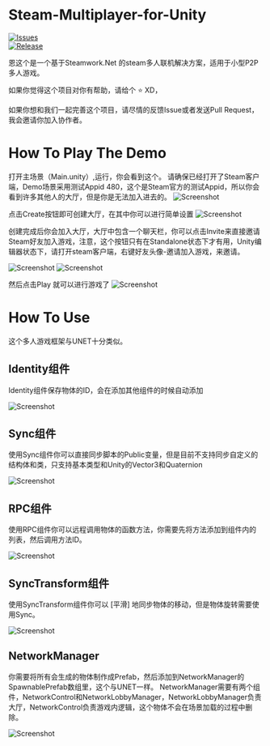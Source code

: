 # Steam-Multiplayer-for-Unity

[![Issues](https://img.shields.io/github/issues/Asixa/Steam-Multiplayer-for-Unity.svg?style=flat-square)](https://github.com/Asixa/Steam-Multiplayer-for-Unity/issues)  
[![Release](https://img.shields.io/github/release/Asixa/Steam-Multiplayer-for-Unity.svg?style=flat-square)](https://github.com/Asixa/Steam-Multiplayer-for-Unity/releases/latest)

恩这个是一个基于Steamwork.Net 的steam多人联机解决方案，适用于小型P2P多人游戏。

如果你觉得这个项目对你有帮助，请给个 :star: XD，

如果你想和我们一起完善这个项目，请尽情的反馈Issue或者发送Pull Request，我会邀请你加入协作者。
# How To Play The Demo
打开主场景（Main.unity）,运行，你会看到这个。
请确保已经打开了Steam客户端，Demo场景采用测试Appid 480，这个是Steam官方的测试Appid，所以你会看到许多其他人的大厅，但是你是无法加入进去的。
![Screenshot](https://github.com/Asixa/Steam-Multiplayer-for-Unity/blob/master/GitHub/Resource/Tutorial1.png?raw=true "Screenshot")

点击Create按钮即可创建大厅，在其中你可以进行简单设置
![Screenshot](https://github.com/Asixa/Steam-Multiplayer-for-Unity/blob/master/GitHub/Resource/Tutorial2.png?raw=true "Screenshot")

创建完成后你会加入大厅，大厅中包含一个聊天栏，你可以点击Invite来直接邀请Steam好友加入游戏，注意，这个按钮只有在Standalone状态下才有用，Unity编辑器状态下，请打开steam客户端，右键好友头像-邀请加入游戏，来邀请。

![Screenshot](https://github.com/Asixa/Steam-Multiplayer-for-Unity/blob/master/GitHub/Resource/Tutorial3.png?raw=true "Screenshot")
![Screenshot](https://github.com/Asixa/Steam-Multiplayer-for-Unity/blob/master/GitHub/Resource/Tutorial10.png?raw=true "Screenshot")

然后点击Play 就可以进行游戏了
![Screenshot](https://github.com/Asixa/Steam-Multiplayer-for-Unity/blob/master/GitHub/Resource/Tutorial11.jpg?raw=true "Screenshot")

# How To Use
这个多人游戏框架与UNET十分类似。

## Identity组件
Identity组件保存物体的ID，会在添加其他组件的时候自动添加

![Screenshot](https://github.com/Asixa/Steam-Multiplayer-for-Unity/blob/master/GitHub/Resource/Tutorial8.png?raw=true "Screenshot")

## Sync组件
使用Sync组件你可以直接同步脚本的Public变量，但是目前不支持同步自定义的结构体和类，只支持基本类型和Unity的Vector3和Quaternion

![Screenshot](https://github.com/Asixa/Steam-Multiplayer-for-Unity/blob/master/GitHub/Resource/Tutorial5.png?raw=true "Screenshot")
## RPC组件
使用RPC组件你可以远程调用物体的函数方法，你需要先将方法添加到组件内的列表，然后调用方法ID。

![Screenshot](https://github.com/Asixa/Steam-Multiplayer-for-Unity/blob/master/GitHub/Resource/Tutorial6.png?raw=true "Screenshot")

## SyncTransform组件
使用SyncTransform组件你可以 [平滑] 地同步物体的移动，但是物体旋转需要使用Sync。

![Screenshot](https://github.com/Asixa/Steam-Multiplayer-for-Unity/blob/master/GitHub/Resource/Tutorial7.png?raw=true "Screenshot")

## NetworkManager
你需要将所有会生成的物体制作成Prefab，然后添加到NetworkManager的SpawnablePrefab数组里，这个与UNET一样。
NetworkManager需要有两个组件，NetworkControl和NetworkLobbyManager，NetworkLobbyManager负责大厅，NetworkControl负责游戏内逻辑，这个物体不会在场景加载的过程中删除。

![Screenshot](https://github.com/Asixa/Steam-Multiplayer-for-Unity/blob/master/GitHub/Resource/Tutorial9.png?raw=true "Screenshot")

